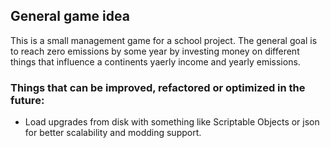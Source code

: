 ## General game idea
This is a small management game for a school project. 
The general goal is to reach zero emissions by some year by investing money on different things that influence a continents yaerly income and yearly emissions.

### Things that can be improved, refactored or optimized in the future:
* Load upgrades from disk with something like Scriptable Objects or json for better scalability and modding support.

